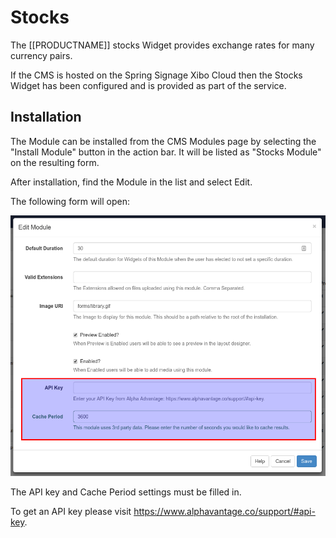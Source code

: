 <!--toc=widgets-->
# Stocks
The [[PRODUCTNAME]] stocks Widget provides exchange rates for many currency pairs. 

<nonwhite>
If the CMS is hosted on the Spring Signage Xibo Cloud then the Stocks Widget has been configured
and is provided as part of the service.
</nonwhite>

## Installation
The Module can be installed from the CMS Modules page by selecting the "Install Module" button in the action
bar. It will be listed as "Stocks Module" on the resulting form.

After installation, find the Module in the list and select Edit.

The following form will open:

![Currency Settings Form](img/media_currencies_installation.png)

The API key and Cache Period settings must be filled in.

To get an API key please visit https://www.alphavantage.co/support/#api-key.